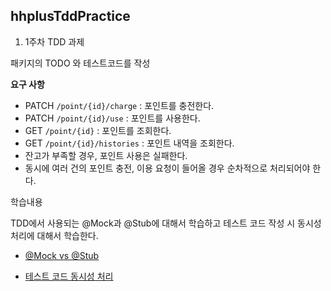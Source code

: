 
## hhplusTddPractice

1. 1주차 TDD 과제



패키지의 TODO 와 테스트코드를 작성


**요구 사항**

- PATCH  `/point/{id}/charge` : 포인트를 충전한다.
- PATCH `/point/{id}/use` : 포인트를 사용한다.
- GET `/point/{id}` : 포인트를 조회한다.
- GET `/point/{id}/histories` : 포인트 내역을 조회한다.
- 잔고가 부족할 경우, 포인트 사용은 실패한다.
- 동시에 여러 건의 포인트 충전, 이용 요청이 들어올 경우 순차적으로 처리되어야 한다.


학습내용


TDD에서 사용되는 @Mock과 @Stub에 대해서 학습하고 테스트 코드 작성 시 동시성 처리에 대해서 학습한다.

 - [@Mock vs @Stub](https://azderica.github.io/00-test-mock-and-stub/)

 - [테스트 코드 동시성 처리](https://sigridjin.medium.com/weekly-java-%EA%B0%84%EB%8B%A8%ED%95%9C-%EC%9E%AC%EA%B3%A0-%EC%8B%9C%EC%8A%A4%ED%85%9C%EC%9C%BC%EB%A1%9C-%ED%95%99%EC%8A%B5%ED%95%98%EB%8A%94-%EB%8F%99%EC%8B%9C%EC%84%B1-%EC%9D%B4%EC%8A%88-9daa85155f66)
